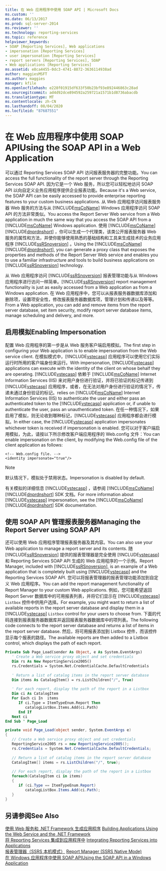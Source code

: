 ```yaml
---
title: 在 Web 应用程序中使用 SOAP API | Microsoft Docs
ms.custom: ''
ms.date: 06/13/2017
ms.prod: sql-server-2014
ms.reviewer: ''
ms.technology: reporting-services
ms.topic: reference
helpviewer_keywords:
- SOAP [Reporting Services], Web applications
- impersonation [Reporting Services]
- user impersonation [Reporting Services]
- report servers [Reporting Services], SOAP
- Web applications [Reporting Services]
ms.assetid: e8ca4455-0dc3-4741-8872-3636114938ad
author: maggiesMSFT
ms.author: maggies
manager: kfile
ms.openlocfilehash: e228f01915df633f50b23bf93e892446863c28ad
ms.sourcegitcommit: ad4d92dce894592a259721a1571b1d8736abacdb
ms.translationtype: MT
ms.contentlocale: zh-CN
ms.lasthandoff: 08/04/2020
ms.locfileid: "87687551"
---
```

# <a name="using-the-soap-api-in-a-web-application"></a><span data-ttu-id="474b7-102">在 Web 应用程序中使用 SOAP API</span><span class="sxs-lookup"><span data-stu-id="474b7-102">Using the SOAP API in a Web Application</span></span>
  <span data-ttu-id="474b7-103">可以通过 Reporting Services SOAP API 访问报表服务器的完整功能。</span><span class="sxs-lookup"><span data-stu-id="474b7-103">You can access the full functionality of the report server through the Reporting Services SOAP API.</span></span> <span data-ttu-id="474b7-104">因为它是一个 Web 服务，所以您可以轻松地访问 SOAP API 以向自定义业务应用程序提供企业报表功能。</span><span class="sxs-lookup"><span data-stu-id="474b7-104">Because it's a Web service, the SOAP API can be easily accessed to provide enterprise reporting features to your custom business applications.</span></span> <span data-ttu-id="474b7-105">从 Web 应用程序访问报表服务器 Web 服务的方法与从 [!INCLUDE[msCoName](../../includes/msconame-md.md)] Windows 应用程序访问 SOAP API 的方法非常类似。</span><span class="sxs-lookup"><span data-stu-id="474b7-105">You access the Report Server Web service from a Web application in much the same way that you access the SOAP API from a [!INCLUDE[msCoName](../../includes/msconame-md.md)] Windows application.</span></span> <span data-ttu-id="474b7-106">使用 [!INCLUDE[msCoName](../../includes/msconame-md.md)] [!INCLUDE[dnprdnshort](../../includes/dnprdnshort-md.md)] ，你可以生成一个代理类，该类公开报表服务器 Web 服务的属性和方法，并使你能够使用熟悉的基础结构和工具来生成技术的业务应用程序 [!INCLUDE[ssRSnoversion](../../includes/ssrsnoversion-md.md)] 。</span><span class="sxs-lookup"><span data-stu-id="474b7-106">Using the [!INCLUDE[msCoName](../../includes/msconame-md.md)] [!INCLUDE[dnprdnshort](../../includes/dnprdnshort-md.md)], you can generate a proxy class that exposes the properties and methods of the Report Server Web service and enables you to use a familiar infrastructure and tools to build business applications on [!INCLUDE[ssRSnoversion](../../includes/ssrsnoversion-md.md)] technology.</span></span>  
  
 <span data-ttu-id="474b7-107">从 Web 应用程序访问 [!INCLUDE[ssRSnoversion](../../includes/ssrsnoversion-md.md)] 报表管理功能与从 Windows 应用程序进行访问一样简单。</span><span class="sxs-lookup"><span data-stu-id="474b7-107">[!INCLUDE[ssRSnoversion](../../includes/ssrsnoversion-md.md)] report management functionality is just as easily accessed from a Web application as from a Windows application.</span></span> <span data-ttu-id="474b7-108">在 Web 应用程序中，您可以从报表服务器数据库添加和删除项，设置项安全性，修改报表服务器数据库项，管理计划和传递以及等等。</span><span class="sxs-lookup"><span data-stu-id="474b7-108">From a Web application, you can add and remove items from the report server database, set item security, modify report server database items, manage scheduling and delivery, and more.</span></span>  
  
## <a name="enabling-impersonation"></a><span data-ttu-id="474b7-109">启用模拟</span><span class="sxs-lookup"><span data-stu-id="474b7-109">Enabling Impersonation</span></span>  
 <span data-ttu-id="474b7-110">配置 Web 应用程序的第一步是从 Web 服务客户端启用模拟。</span><span class="sxs-lookup"><span data-stu-id="474b7-110">The first step in configuring your Web application is to enable impersonation from the Web service client.</span></span> <span data-ttu-id="474b7-111">在模拟模式中，[!INCLUDE[vstecasp](../../includes/vstecasp-md.md)] 应用程序可以使用它们实际运行时所用的客户端身份来运行。</span><span class="sxs-lookup"><span data-stu-id="474b7-111">With impersonation, [!INCLUDE[vstecasp](../../includes/vstecasp-md.md)] applications can execute with the identity of the client on whose behalf they are operating.</span></span> [!INCLUDE[vstecasp](../../includes/vstecasp-md.md)] <span data-ttu-id="474b7-112">依赖于 [!INCLUDE[msCoName](../../includes/msconame-md.md)] Internet Information Services (IIS) 来对用户身份进行验证，并将已验证的标记传递到 [!INCLUDE[vstecasp](../../includes/vstecasp-md.md)] 应用程序，或者，在无法对用户身份进行验证的情况下，传递未通过身份验证的标记。</span><span class="sxs-lookup"><span data-stu-id="474b7-112">relies on [!INCLUDE[msCoName](../../includes/msconame-md.md)] Internet Information Services (IIS) to authenticate the user and either pass an authenticated token to the [!INCLUDE[vstecasp](../../includes/vstecasp-md.md)] application or, if unable to authenticate the user, pass an unauthenticated token.</span></span> <span data-ttu-id="474b7-113">在任一种情况下，如果启用了模拟，则无论收到哪种标记，[!INCLUDE[vstecasp](../../includes/vstecasp-md.md)] 应用程序都会进行模拟。</span><span class="sxs-lookup"><span data-stu-id="474b7-113">In either case, the [!INCLUDE[vstecasp](../../includes/vstecasp-md.md)] application impersonates whichever token is received if impersonation is enabled.</span></span> <span data-ttu-id="474b7-114">您可以对于客户端启用模拟，为此，请按以下所示修改客户端应用程序的 Web.config 文件：</span><span class="sxs-lookup"><span data-stu-id="474b7-114">You can enable impersonation on the client, by modifying the Web.config file of the client application as follows:</span></span>  
  
```  
<!-- Web.config file. -->  
<identity impersonate="true"/>  
```  
  
> [!NOTE]  
>  <span data-ttu-id="474b7-115">默认情况下，模拟处于禁用状态。</span><span class="sxs-lookup"><span data-stu-id="474b7-115">Impersonation is disabled by default.</span></span>  
  
 <span data-ttu-id="474b7-116">有关模拟的详细信息 [!INCLUDE[vstecasp](../../includes/vstecasp-md.md)] ，请参阅 [!INCLUDE[msCoName](../../includes/msconame-md.md)] [!INCLUDE[dnprdnshort](../../includes/dnprdnshort-md.md)] SDK 文档。</span><span class="sxs-lookup"><span data-stu-id="474b7-116">For more information about [!INCLUDE[vstecasp](../../includes/vstecasp-md.md)] impersonation, see the [!INCLUDE[msCoName](../../includes/msconame-md.md)] [!INCLUDE[dnprdnshort](../../includes/dnprdnshort-md.md)] SDK documentation.</span></span>  
  
## <a name="managing-the-report-server-using-soap-api"></a><span data-ttu-id="474b7-117">使用 SOAP API 管理报表服务器</span><span class="sxs-lookup"><span data-stu-id="474b7-117">Managing the Report Server using SOAP API</span></span>  
 <span data-ttu-id="474b7-118">还可以使用 Web 应用程序管理报表服务器及其内容。</span><span class="sxs-lookup"><span data-stu-id="474b7-118">You can also use your Web application to manage a report server and its contents.</span></span> <span data-ttu-id="474b7-119">随 [!INCLUDE[ssRSnoversion](../../includes/ssrsnoversion-md.md)] 提供的报表管理器是完全使用 [!INCLUDE[vstecasp](../../includes/vstecasp-md.md)] 和 Reporting Services SOAP API 生成的 Web 应用程序的一个示例。</span><span class="sxs-lookup"><span data-stu-id="474b7-119">Report Manager, included with [!INCLUDE[ssRSnoversion](../../includes/ssrsnoversion-md.md)], is an example of a Web application that is completely built using [!INCLUDE[vstecasp](../../includes/vstecasp-md.md)] and the Reporting Services SOAP API.</span></span> <span data-ttu-id="474b7-120">您可以将报表管理器的报表管理功能添加到自定义 Web 应用程序。</span><span class="sxs-lookup"><span data-stu-id="474b7-120">You can add the report management functionality of Report Manager to your custom Web applications.</span></span> <span data-ttu-id="474b7-121">例如，您可能希望返回 Report Server 数据库中的可用报表列表，并将它们显示在 [!INCLUDE[vstecasp](../../includes/vstecasp-md.md)] `Listbox` 控件中供用户选择。</span><span class="sxs-lookup"><span data-stu-id="474b7-121">For example, you might want to return a list of available reports in the report server database and display them in a [!INCLUDE[vstecasp](../../includes/vstecasp-md.md)] `Listbox` control for your users to choose from.</span></span> <span data-ttu-id="474b7-122">下面的代码连接到报表服务器数据库并返回报表服务器数据库中的项列表。</span><span class="sxs-lookup"><span data-stu-id="474b7-122">The following code connects to the report server database and returns a list of items in the report server database.</span></span> <span data-ttu-id="474b7-123">然后，将可用报表添加到 Listbox 控件，而该控件显示每个报表的路径。</span><span class="sxs-lookup"><span data-stu-id="474b7-123">The available reports are then added to a Listbox control, which displays the path of each report.</span></span>  
  
```vb  
Private Sub Page_Load(sender As Object, e As System.EventArgs)  
   ' Create a Web service proxy object and set credentials  
   Dim rs As New ReportingService2005()  
   rs.Credentials = System.Net.CredentialCache.DefaultCredentials  
  
   ' Return a list of catalog items in the report server database  
   Dim items As CatalogItem() = rs.ListChildren("/", True)  
  
   ' For each report, display the path of the report in a Listbox  
   Dim ci As CatalogItem  
   For Each ci In  items  
      If ci.Type = ItemTypeEnum.Report Then  
         catalogListBox.Items.Add(ci.Path)  
      End If  
   Next ci  
End Sub ' Page_Load   
```  
  
```csharp  
private void Page_Load(object sender, System.EventArgs e)  
{  
   // Create a Web service proxy object and set credentials  
   ReportingService2005 rs = new ReportingService2005();  
   rs.Credentials = System.Net.CredentialCache.DefaultCredentials;  
  
   // Return a list of catalog items in the report server database  
   CatalogItem[] items = rs.ListChildren("/", true);  
  
   // For each report, display the path of the report in a Listbox  
   foreach(CatalogItem ci in items)  
   {  
      if (ci.Type == ItemTypeEnum.Report)  
         catalogListBox.Items.Add(ci.Path);  
   }  
}  
```  
  
## <a name="see-also"></a><span data-ttu-id="474b7-124">另请参阅</span><span class="sxs-lookup"><span data-stu-id="474b7-124">See Also</span></span>  
 <span data-ttu-id="474b7-125">[使用 Web 服务和 .NET Framework 生成应用程序](../report-server-web-service/net-framework/building-applications-using-the-web-service-and-the-net-framework.md) </span><span class="sxs-lookup"><span data-stu-id="474b7-125">[Building Applications Using the Web Service and the .NET Framework](../report-server-web-service/net-framework/building-applications-using-the-web-service-and-the-net-framework.md) </span></span>  
 <span data-ttu-id="474b7-126">[将 Reporting Services 集成到应用程序中](../application-integration/integrating-reporting-services-into-applications.md) </span><span class="sxs-lookup"><span data-stu-id="474b7-126">[Integrating Reporting Services into Applications](../application-integration/integrating-reporting-services-into-applications.md) </span></span>  
 <span data-ttu-id="474b7-127">[报表管理器（SSRS 本机模式）](../report-manager-ssrs-native-mode.md) </span><span class="sxs-lookup"><span data-stu-id="474b7-127">[Report Manager  &#40;SSRS Native Mode&#41;](../report-manager-ssrs-native-mode.md) </span></span>  
 [<span data-ttu-id="474b7-128">在 Windows 应用程序中使用 SOAP API</span><span class="sxs-lookup"><span data-stu-id="474b7-128">Using the SOAP API in a Windows Application</span></span>](integrating-reporting-services-using-soap-windows-application.md)  
  
  
